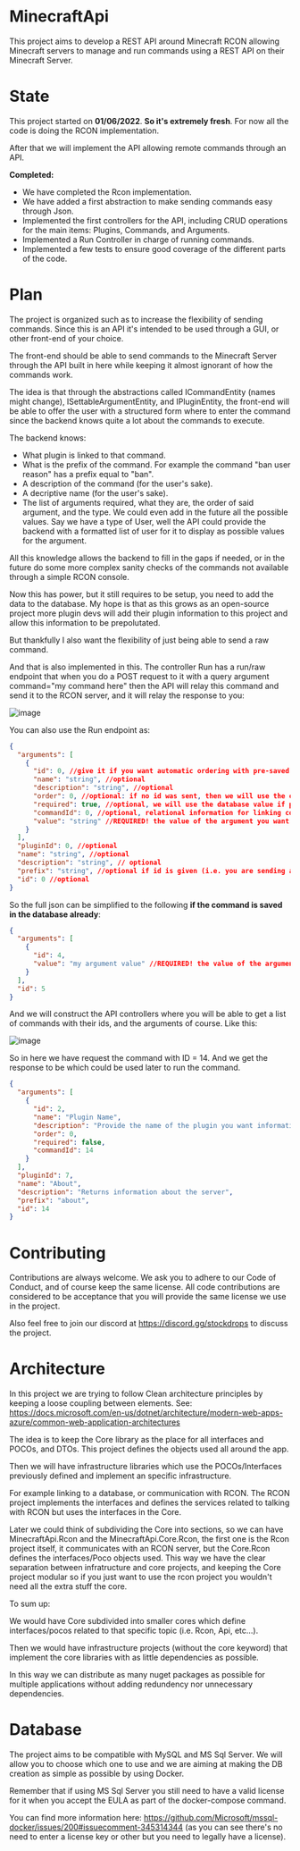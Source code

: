 # MinecraftApi
This project aims to develop a REST API around Minecraft RCON allowing Minecraft servers to manage and run commands using a REST API on their Minecraft Server.

# State

This project started on **01/06/2022**. **So it's extremely fresh**. For now all the code is doing the RCON implementation.

After that we will implement the API allowing remote commands through an API.

**Completed:**

- We have completed the Rcon implementation.
- We have added a first abstraction to make sending commands easy through Json.
- Implemented the first controllers for the API, including CRUD operations for the main items: Plugins, Commands, and Arguments.
- Implemented a Run Controller in charge of running commands.
- Implemented a few tests to ensure good coverage of the different parts of the code.

# Plan

The project is organized such as to increase the flexibility of sending commands. Since this is an API it's intended to be used through a GUI, or other front-end of your choice.

The front-end should be able to send commands to the Minecraft Server through the API built in here while keeping it almost ignorant of how the commands work.

The idea is that through the abstractions called ICommandEntity (names might change), ISettableArgumentEntity, and IPluginEntity, the front-end will be able to offer the user with a structured form where to enter the command since the backend knows quite a lot about the commands to execute.

The backend knows:
- What plugin is linked to that command.
- What is the prefix of the command. For example the command "ban user reason" has a prefix equal to "ban".
- A description of the command (for the user's sake).
- A decriptive name (for the user's sake).
- The list of arguments required, what they are, the order of said argument, and the type. We could even add in the future all the possible values. Say we have a type of User, well the API could provide the backend with a formatted list of user for it to display as possible values for the argument.

All this knowledge allows the backend to fill in the gaps if needed, or in the future do some more complex sanity checks of the commands not available through a simple RCON console.

Now this has power, but it still requires to be setup, you need to add the data to the database. My hope is that as this grows as an open-source project more plugin devs will add their plugin information to this project and allow this information to be prepolutated.

But thankfully I also want the flexibility of just being able to send a raw command.

And that is also implemented in this. The controller Run has a run/raw endpoint that when you do a POST request to it with a query argument command="my command here" then the API will relay this command and send it to the RCON server, and it will relay the response to you:

![image](https://user-images.githubusercontent.com/20151415/148723379-8fe8dc41-fdb2-4344-9a83-81399f51b23a.png)

You can also use the Run endpoint as:

```json
{
  "arguments": [
    {
      "id": 0, //give it if you want automatic ordering with pre-saved commands.
      "name": "string", //optional
      "description": "string", //optional
      "order": 0, //optional: if no id was sent, then we will use the order of the list of Arguments. If you give the Id we will use the order saved in the backend. You can send this to override the order of the list IF this is not saved in the database.
      "required": true, //optional, we will use the database value if possible.
      "commandId": 0, //optional, relational information for linking command to argument
      "value": "string" //REQUIRED! the value of the argument you want to send.
    }
  ],
  "pluginId": 0, //optional
  "name": "string", //optional
  "description": "string", // optional
  "prefix": "string", //optional if id is given (i.e. you are sending a pre-saved command - the number id is hard to remember for a human, but remember this is meant for a machine (API)
  "id": 0 //optional
}
```

So the full json can be simplified to the following **if the command is saved in the database already**:

```json
{
  "arguments": [
    {
      "id": 4, 
      "value": "my argument value" //REQUIRED! the value of the argument you want to send.
    }
  ],
  "id": 5
}
```

And we will construct the API controllers where you will be able to get a list of commands with their ids, and the arguments of course. Like this:

![image](https://user-images.githubusercontent.com/20151415/148723948-fc32b2c9-d2ba-4849-9eb6-3a75ffe1d592.png)

So in here we have request the command with ID = 14. And we get the response to be which could be used later to run the command.

```json
{
  "arguments": [
    {
      "id": 2,
      "name": "Plugin Name",
      "description": "Provide the name of the plugin you want information about.",
      "order": 0,
      "required": false,
      "commandId": 14
    }
  ],
  "pluginId": 7,
  "name": "About",
  "description": "Returns information about the server",
  "prefix": "about",
  "id": 14
}
```


# Contributing

Contributions are always welcome. We ask you to adhere to our Code of Conduct, and of course keep the same license. All code contributions are considered to be acceptance that you will provide the same license we use in the project.



Also feel free to join our discord at https://discord.gg/stockdrops to discuss the project.

# Architecture

In this project we are trying to follow Clean architecture principles by keeping a loose coupling between elements. See: https://docs.microsoft.com/en-us/dotnet/architecture/modern-web-apps-azure/common-web-application-architectures

The idea is to keep the Core library as the place for all interfaces and POCOs, and DTOs. This project defines the objects used all around the app.

Then we will have infrastructure libraries which use the POCOs/Interfaces previously defined and implement an specific infrastructure.

For example linking to a database, or communication with RCON. The RCON project implements the interfaces and defines the services related to talking with RCON but uses the interfaces in the Core.

Later we could think of subdividing the Core into sections, so we can have MinecraftApi.Rcon and the MinecraftApi.Core.Rcon, the first one is the Rcon project itself, it communicates with an RCON server,
but the Core.Rcon defines the interfaces/Poco objects used. This way we have the clear separation between infratructure and core projects, and keeping the Core project modular so if you just want to use the rcon project you wouldn't need
all the extra stuff the core.

To sum up:

We would have Core subdivided into smaller cores which define interfaces/pocos related to that specific topic (i.e. Rcon, Api, etc...).

Then we would have infrastructure projects (without the core keyword) that implement the core libraries with as little dependencies as possible.

In this way we can distribute as many nuget packages as possible for multiple applications without adding redundency nor unnecessary dependencies.

# Database

The project aims to be compatible with MySQL and MS Sql Server. We will allow you to choose which one to use and we are aiming at making the DB creation as simple as possible by using Docker.

Remember that if using MS Sql Server you still need to have a valid license for it when you accept the EULA as part of the docker-compose command.

You can find more information here: https://github.com/Microsoft/mssql-docker/issues/200#issuecomment-345314344 (as you can see there's no need to enter a license key or other but you need to legally have a license).
